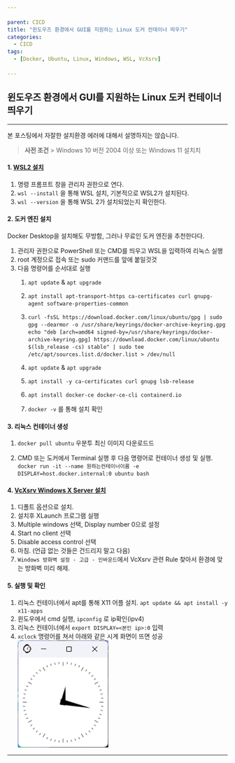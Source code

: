 ```yaml
---

parent: CICD
title: "윈도우즈 환경에서 GUI를 지원하는 Linux 도커 컨테이너 띄우기"
categories:
  - CICD
tags:
  - [Docker, Ubuntu, Linux, Windows, WSL, VcXsrv]

---
```


## 윈도우즈 환경에서 GUI를 지원하는 Linux 도커 컨테이너 띄우기

---
본 포스팅에서 자잘한 설치환경 에러에 대해서 설명하지는 않습니다.

> **사전 조건** > Windows 10 버전 2004 이상 또는 Windows 11 설치치


#### 1. [WSL2 설치](https://learn.microsoft.com/ko-kr/windows/wsl/install)

1. 명령 프롬프트 창을 관리자 권한으로 연다.
2. `wsl --install` 을 통해 WSL 설치, 기본적으로 WSL2가 설치된다.
3. `wsl --version` 을 통해 WSL 2가 설치되었는지 확인한다.

#### 2. 도커 엔진 설치

Docker Desktop을 설치해도 무방함, 그러나 무료인 도커 엔진을 추천한다다.

1. 관리자 권한으로 PowerShell 또는 CMD를 띄우고 WSL을 입력하여 리눅스 실행
2. root 계정으로 접속 또는 sudo 커맨드를 앞에 붙일것것
3. 다음 명령어를 순서대로 실행
    1. `apt update` & `apt upgrade `

    2. `apt install apt-transport-https ca-certificates curl gnupg-agent software-properties-common`
    
    3. `curl -fsSL https://download.docker.com/linux/ubuntu/gpg | sudo gpg --dearmor -o /usr/share/keyrings/docker-archive-keyring.gpg
    echo "deb [arch=amd64 signed-by=/usr/share/keyrings/docker-archive-keyring.gpg] https://download.docker.com/linux/ubuntu $(lsb_release -cs) stable" | sudo tee /etc/apt/sources.list.d/docker.list > /dev/null`

    4. `apt update` & `apt upgrade`

    5. `apt install -y ca-certificates curl gnupg lsb-release`
    
    6. `apt install docker-ce docker-ce-cli containerd.io`

    7. `docker -v` 를 통해 설치 확인


#### 3. 리눅스 컨테이너 생성
1. `docker pull ubuntu` 우분투 최신 이미지 다운로드드

2. CMD 또는 도커에서 Terminal 실행 후 다음 명령어로 컨테이너 생성 및 실행. `docker run -it --name 원하는컨테이너이름 -e DISPLAY=host.docker.internal:0 ubuntu bash`

#### 4. [VcXsrv Windows X Server 설치](https://sourceforge.net/projects/vcxsrv/)
1. 디폴트 옵션으로 설치.
2. 설치후 XLaunch 프로그램 실행
3. Multiple windows 선택, Display number 0으로 설정
4. Start no client 선택
5. Disable access control 선택
6. 마침. (언급 없는 것들은 건드리지 말고 다음)
7. `Windows 방화벽 설정 - 고급 - 인바운드`에서 VcXsrv 관련 Rule 찾아서 환경에 맞는 방화벽 미리 해제.

#### 5. 실행 및 확인

1. 리눅스 컨테이너에서 apt를 통해 X11 어플 설치. `apt update && apt install -y x11-apps`
2. 윈도우에서 cmd 실행, `ipconfig` 로 ip확인(ipv4)
3. 리눅스 컨테이너에서 `export DISPLAY=<본인 ip>:0` 입력   
4. `xclock` 명령어를 쳐서 아래와 같은 시계 화면이 뜨면 성공 
    ![](/assets/img/xclock_capture.png)
---

  

